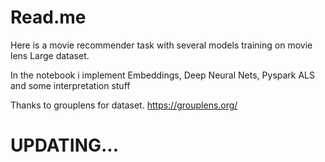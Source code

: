 # Read.me

Here is a movie recommender task with several models training on movie lens Large dataset.

In the notebook i implement Embeddings, Deep Neural Nets, Pyspark ALS and some interpretation stuff

Thanks to grouplens for dataset.
https://grouplens.org/


# UPDATING...
